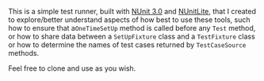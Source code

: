 This is a simple test runner, built with [NUnit 3.0](https://github.com/nunit) and [NUnitLite](https://github.com/nunit/docs/wiki/NUnitLite-Runner), that I created to explore/better understand aspects of how best to use these tools, such how to ensure that a`OneTimeSetUp` method is called before any `Test` method, or how to share data between a `SetUpFixture` class and a `TestFixture` class  or how to determine the names of test cases returned by `TestCaseSource` methods. 

Feel free to clone and use as you wish.


